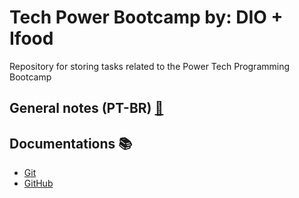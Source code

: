# Tech Power Bootcamp  by: DIO + Ifood 

Repository for storing tasks related to the Power Tech Programming Bootcamp

## General notes (PT-BR) [📝](https://docs.google.com/document/d/1KAcBYqbrZOv8YcGRKsiVlquUj2721mcfR9IdD-HZBmQ/edit?usp=sharing)

## Documentations 📚
- [Git](https://git-scm.com/doc)
- [GitHub](https://docs.github.com/pt)
